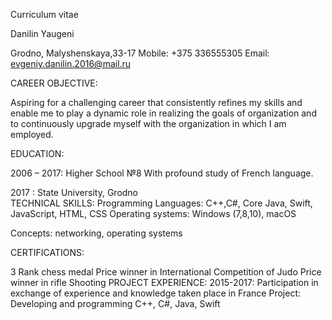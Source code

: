 Curriculum vitae

Danilin Yaugeni

Grodno, Malyshenskaya,33-17 Mobile: +375 336555305 Email: evgeniy.danilin.2016@mail.ru

CAREER OBJECTIVE:

Aspiring for a challenging career that consistently refines my skills and enable me to play a dynamic role in realizing the goals of organization and to continuously upgrade myself with the organization in which I am employed.

EDUCATION:

2006 – 2017: Higher School №8 With profound study of French language.

2017 :  State University, Grodno    
TECHNICAL SKILLS: Programming Languages: C++,C#, Core Java, Swift, JavaScript, HTML, CSS Operating systems: Windows (7,8,10), macOS

Concepts: networking, operating systems

CERTIFICATIONS:

3 Rank chess medal
Price winner in International Competition of Judo
Price winner in rifle Shooting
PROJECT EXPERIENCE: 2015-2017: Participation in exchange of experience and knowledge taken place in France Project: Developing and programming C++, C#, Java, Swift
